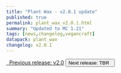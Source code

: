 ```yaml
---
title: "Plant Wax - v2.0.1 update"
published: true
permalink: plant_wax_v2.0.1.html
summary: "Updated to MC 1.21"
tags: [news,changelog,vegancraft]
datapack: plant_wax
changelog: v2.0.1
---
```


<div class="btn-group">
    <a href="plant_wax_v2.0.html" role="button" class="btn btn-primary"><i class="fa fa-caret-left"></i>&nbsp; Previous release: v2.0</a>
    <button role="button" class="btn btn-default disabled">Next release: TBR &nbsp;<i class="fa fa-caret-right"></i> </button>
</div>